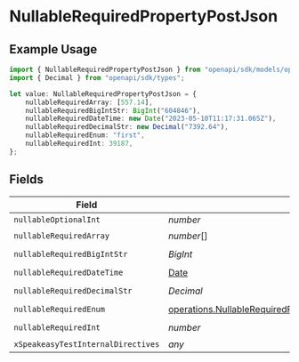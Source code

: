 # NullableRequiredPropertyPostJson

## Example Usage

```typescript
import { NullableRequiredPropertyPostJson } from "openapi/sdk/models/operations";
import { Decimal } from "openapi/sdk/types";

let value: NullableRequiredPropertyPostJson = {
    nullableRequiredArray: [557.14],
    nullableRequiredBigIntStr: BigInt("604846"),
    nullableRequiredDateTime: new Date("2023-05-10T11:17:31.065Z"),
    nullableRequiredDecimalStr: new Decimal("7392.64"),
    nullableRequiredEnum: "first",
    nullableRequiredInt: 39187,
};
```

## Fields

| Field                                                                                                                                             | Type                                                                                                                                              | Required                                                                                                                                          | Description                                                                                                                                       |
| ------------------------------------------------------------------------------------------------------------------------------------------------- | ------------------------------------------------------------------------------------------------------------------------------------------------- | ------------------------------------------------------------------------------------------------------------------------------------------------- | ------------------------------------------------------------------------------------------------------------------------------------------------- |
| `nullableOptionalInt`                                                                                                                             | *number*                                                                                                                                          | :heavy_minus_sign:                                                                                                                                | N/A                                                                                                                                               |
| `nullableRequiredArray`                                                                                                                           | *number*[]                                                                                                                                        | :heavy_check_mark:                                                                                                                                | N/A                                                                                                                                               |
| `nullableRequiredBigIntStr`                                                                                                                       | *BigInt*                                                                                                                                          | :heavy_check_mark:                                                                                                                                | N/A                                                                                                                                               |
| `nullableRequiredDateTime`                                                                                                                        | [Date](https://developer.mozilla.org/en-US/docs/Web/JavaScript/Reference/Global_Objects/Date)                                                     | :heavy_check_mark:                                                                                                                                | N/A                                                                                                                                               |
| `nullableRequiredDecimalStr`                                                                                                                      | *Decimal*                                                                                                                                         | :heavy_check_mark:                                                                                                                                | N/A                                                                                                                                               |
| `nullableRequiredEnum`                                                                                                                            | [operations.NullableRequiredPropertyPostNullableRequiredEnum](../../../sdk/models/operations/nullablerequiredpropertypostnullablerequiredenum.md) | :heavy_check_mark:                                                                                                                                | N/A                                                                                                                                               |
| `nullableRequiredInt`                                                                                                                             | *number*                                                                                                                                          | :heavy_check_mark:                                                                                                                                | N/A                                                                                                                                               |
| `xSpeakeasyTestInternalDirectives`                                                                                                                | *any*                                                                                                                                             | :heavy_minus_sign:                                                                                                                                | N/A                                                                                                                                               |